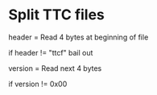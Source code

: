 # Split TTC files


header = Read 4 bytes at beginning of file

if header != "ttcf"
	bail out

version = Read next 4 bytes

if version != 0x00
